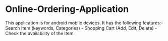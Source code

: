 Online-Ordering-Application
===========================

This application is for android mobile devices. It has the following features:- Search Item (keywords, Categories) - Shopping Cart (Add, Edit, Delete) - Check the availability of the Item 